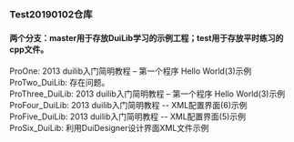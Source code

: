 ### Test20190102仓库 
#### 两个分支：master用于存放DuiLib学习的示例工程；test用于存放平时练习的cpp文件。  
ProOne: 2013 duilib入门简明教程 – 第一个程序 Hello World(3)示例  
ProTwo_DuiLib: 存在问题。  
ProThree_DuiLib: 2013 duilib入门简明教程 – 第一个程序 Hello World(3)示例   
ProFour_DuiLib: 2013 duilib入门简明教程 -- XML配置界面(6)示例  
ProFive_DuiLib: 2013 duilib入门简明教程 -- XML配置界面(5)示例  
ProSix_DuiLib: 利用DuiDesigner设计界面XML文件示例  
